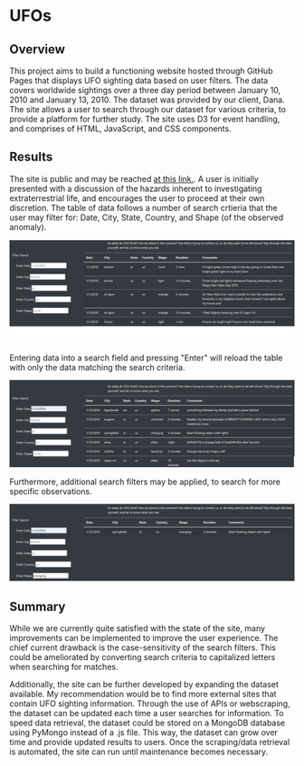 # UFOs

## Overview

This project aims to build a functioning website hosted through GitHub Pages that displays UFO sighting data based on user filters. The data covers worldwide sightings over a three day period between January 10, 2010 and January 13, 2010. The dataset was provided by our client, Dana. The site allows a user to search through our dataset for various criteria, to provide a platform for further study. The site uses D3 for event handling, and comprises of HTML, JavaScript, and CSS components. 

## Results

The site is public and may be reached [at this link.](https://ipbrieske.github.io/UFOs/). A user is initially presented with a discussion of the hazards inherent to investigating extraterrestrial life, and encourages the user to proceed at their own discretion. The table of data follows a number of search crtieria that the user may filter for: Date, City, State, Country, and Shape (of the observed anomaly). 

![Filter Search](https://github.com/ipbrieske/UFOs/blob/main/Images/search.png)

Entering data into a search field and pressing "Enter" will reload the table with only the data matching the search criteria. 

![Filtered Data](https://github.com/ipbrieske/UFOs/blob/main/Images/filter.png)

Furthermore, additional search filters may be applied, to search for more specific observations. 

![Multi-Filter](https://github.com/ipbrieske/UFOs/blob/main/Images/multifilter.png)

## Summary

While we are currently quite satisfied with the state of the site, many improvements can be implemented to improve the user experience. The chief current drawback is the case-sensitivity of the search filters. This could be ameliorated by converting search criteria to capitalized letters when searching for matches. 

Additionally, the site can be further developed by expanding the dataset available. My recommendation would be to find more external sites that contain UFO sighting information. Through the use of APIs or webscraping, the dataset can be updated each time a user searches for information. To speed data retrieval, the dataset could be stored on a MongoDB database using PyMongo instead of a .js file. This way, the dataset can grow over time and provide updated results to users. Once the scraping/data retrieval is automated, the site can run until maintenance becomes necessary. 
